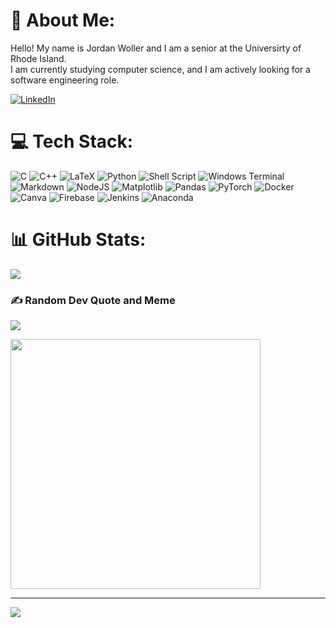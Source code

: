 # 💫 About Me:
Hello! My name is Jordan Woller and I am a senior at the Universirty of Rhode Island. <br>I am currently studying computer science, and I am actively looking for a software engineering role. 

[![LinkedIn](https://img.shields.io/badge/LinkedIn-%230077B5.svg?logo=linkedin&logoColor=white)](https://linkedin.com/in/Jordan-Woller) 

# 💻 Tech Stack:
![C](https://img.shields.io/badge/c-%2300599C.svg?style=for-the-badge&logo=c&logoColor=white) ![C++](https://img.shields.io/badge/c++-%2300599C.svg?style=for-the-badge&logo=c%2B%2B&logoColor=white) ![LaTeX](https://img.shields.io/badge/latex-%23008080.svg?style=for-the-badge&logo=latex&logoColor=white) ![Python](https://img.shields.io/badge/python-3670A0?style=for-the-badge&logo=python&logoColor=ffdd54) ![Shell Script](https://img.shields.io/badge/shell_script-%23121011.svg?style=for-the-badge&logo=gnu-bash&logoColor=white) ![Windows Terminal](https://img.shields.io/badge/Windows%20Terminal-%234D4D4D.svg?style=for-the-badge&logo=windows-terminal&logoColor=white) ![Markdown](https://img.shields.io/badge/markdown-%23000000.svg?style=for-the-badge&logo=markdown&logoColor=white) ![NodeJS](https://img.shields.io/badge/node.js-6DA55F?style=for-the-badge&logo=node.js&logoColor=white) ![Matplotlib](https://img.shields.io/badge/Matplotlib-%23ffffff.svg?style=for-the-badge&logo=Matplotlib&logoColor=black) ![Pandas](https://img.shields.io/badge/pandas-%23150458.svg?style=for-the-badge&logo=pandas&logoColor=white) ![PyTorch](https://img.shields.io/badge/PyTorch-%23EE4C2C.svg?style=for-the-badge&logo=PyTorch&logoColor=white) ![Docker](https://img.shields.io/badge/docker-%230db7ed.svg?style=for-the-badge&logo=docker&logoColor=white) ![Canva](https://img.shields.io/badge/Canva-%2300C4CC.svg?style=for-the-badge&logo=Canva&logoColor=white) ![Firebase](https://img.shields.io/badge/Firebase-039BE5?style=for-the-badge&logo=Firebase&logoColor=white) ![Jenkins](https://img.shields.io/badge/jenkins-%232C5263.svg?style=for-the-badge&logo=jenkins&logoColor=white) ![Anaconda](https://img.shields.io/badge/Anaconda-%2344A833.svg?style=for-the-badge&logo=anaconda&logoColor=white)
# 📊 GitHub Stats:
![](https://github-readme-stats.vercel.app/api/top-langs/?username=jwoller28&theme=dark&hide_border=true&include_all_commits=true&count_private=true&layout=compact)

### ✍️ Random Dev Quote and Meme
![](https://quotes-github-readme.vercel.app/api?type=horizontal&theme=radical)

<img src='https://randommeme-five.vercel.app/' style="height: 400px;"/>

---
[![](https://visitcount.itsvg.in/api?id=jwoller28&icon=0&color=0)](https://visitcount.itsvg.in)
